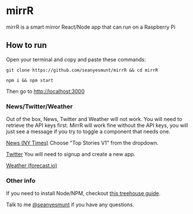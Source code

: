 # mirrR

mirrR is a smart mirror React/Node app that can run on a Raspberry Pi

## How to run

Open your terminal and copy and paste these commands:

`git clone https://github.com/seanyesmunt/mirrR && cd mirrR`

`npm i && npm start`

Then go to [http://localhost:3000](http://localhost:3000)


### News/Twitter/Weather

Out of the box, News, Twitter and Weather will not work. You will need to retrieve the API keys first. MirrR will work fine without the API keys, you will just see a message if you try to toggle a component that needs one.

[News (NY Times)](https://developer.nytimes.com/signup) Choose "Top Stories V1" from the dropdown.

[Twitter](https://apps.twitter.com/) You will need to signup and create a new app.

[Weather (forecast.io)](https://developer.forecast.io/)

### Other info

If you need to install Node/NPM, checkout [this treehouse guide](http://treehouse.github.io/installation-guides/mac/node-mac.html).

Talk to me [@seanyesmunt](https://twitter.com/seanyesmunt) if you have any questions.
